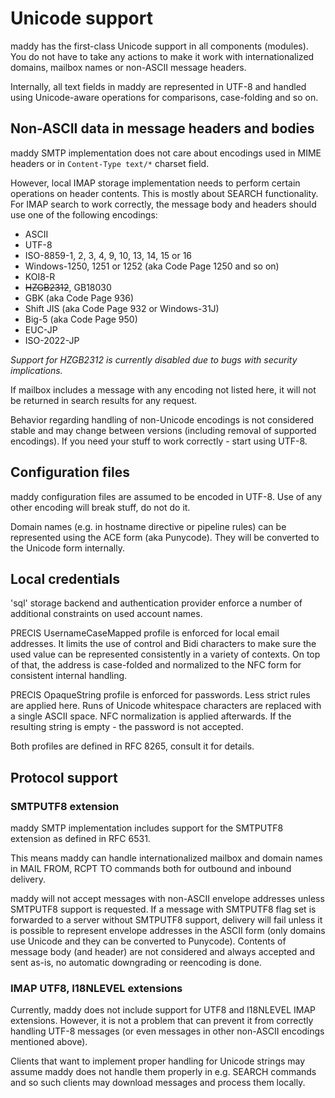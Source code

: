 # Unicode support

maddy has the first-class Unicode support in all components (modules). You do
not have to take any actions to make it work with internationalized domains,
mailbox names or non-ASCII message headers.

Internally, all text fields in maddy are represented in UTF-8 and handled using
Unicode-aware operations for comparisons, case-folding and so on.

## Non-ASCII data in message headers and bodies

maddy SMTP implementation does not care about encodings used in MIME headers or
in `Content-Type text/*` charset field.

However, local IMAP storage implementation needs to perform certain operations
on header contents. This is mostly about SEARCH functionality. For IMAP search
to work correctly, the message body and headers should use one of the following
encodings:

- ASCII
- UTF-8
- ISO-8859-1, 2, 3, 4, 9, 10, 13, 14, 15 or 16
- Windows-1250, 1251 or 1252 (aka Code Page 1250 and so on)
- KOI8-R
- ~~HZGB2312~~, GB18030
- GBK (aka Code Page 936)
- Shift JIS (aka Code Page 932 or Windows-31J)
- Big-5 (aka Code Page 950)
- EUC-JP
- ISO-2022-JP

_Support for HZGB2312 is currently disabled due to bugs with security
implications._

If mailbox includes a message with any encoding not listed here, it will not
be returned in search results for any request.

Behavior regarding handling of non-Unicode encodings is not considered stable
and may change between versions (including removal of supported encodings). If
you need your stuff to work correctly - start using UTF-8.

## Configuration files

maddy configuration files are assumed to be encoded in UTF-8. Use of any other
encoding will break stuff, do not do it.

Domain names (e.g. in hostname directive or pipeline rules) can be represented
using the ACE form (aka Punycode). They will be converted to the Unicode form
internally.

## Local credentials

'sql' storage backend and authentication provider enforce a number of additional
constraints on used account names.

PRECIS UsernameCaseMapped profile is enforced for local email addresses.
It limits the use of control and Bidi characters to make sure the used value
can be represented consistently in a variety of contexts. On top of that, the
address is case-folded and normalized to the NFC form for consistent internal
handling.

PRECIS OpaqueString profile is enforced for passwords. Less strict rules are
applied here. Runs of Unicode whitespace characters are replaced with a single
ASCII space. NFC normalization is applied afterwards. If the resulting string
is empty - the password is not accepted.

Both profiles are defined in RFC 8265, consult it for details.

## Protocol support

### SMTPUTF8 extension

maddy SMTP implementation includes support for the SMTPUTF8 extension as
defined in RFC 6531.

This means maddy can handle internationalized mailbox and domain names in MAIL
FROM, RCPT TO commands both for outbound and inbound delivery.

maddy will not accept messages with non-ASCII envelope addresses unless
SMTPUTF8 support is requested. If a message with SMTPUTF8 flag set is forwarded
to a server without SMTPUTF8 support, delivery will fail unless it is possible
to represent envelope addresses in the ASCII form (only domains use Unicode and
they can be converted to Punycode). Contents of message body (and header) are
not considered and always accepted and sent as-is, no automatic downgrading or
reencoding is done.

### IMAP UTF8, I18NLEVEL extensions

Currently, maddy does not include support for UTF8 and I18NLEVEL IMAP
extensions. However, it is not a problem that can prevent it from correctly
handling UTF-8 messages (or even messages in other non-ASCII encodings
mentioned above).

Clients that want to implement proper handling for Unicode strings may assume
maddy does not handle them properly in e.g. SEARCH commands and so such clients
may download messages and process them locally.
